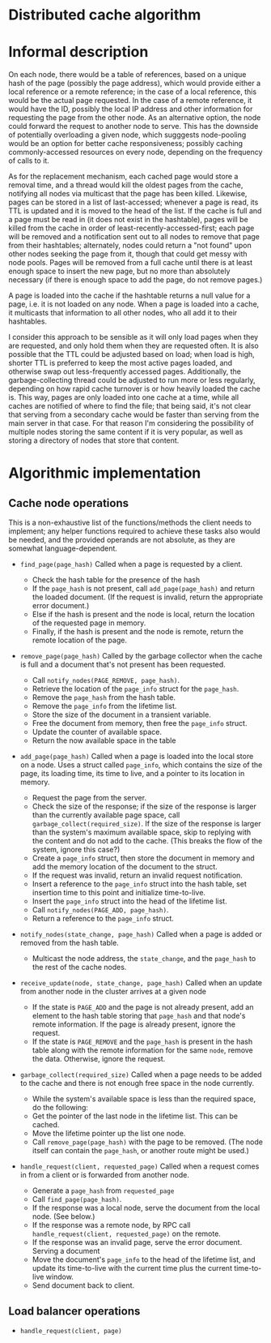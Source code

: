 Distributed cache algorithm
==========

# Informal description #

On each node, there would be a table of references, based on a unique hash of
the page (possibly the page address), which would provide either a local
reference or a remote reference; in the case of a local reference, this would be
the actual page requested.  In the case of a remote reference, it would have the
ID, possibly the local IP address and other information for requesting the page
from the other node.  As an alternative option, the node could forward the
request to another node to serve.  This has the downside of potentially
overloading a given node, which sugggests node-pooling would be an option for
better cache responsiveness; possibly caching commonly-accessed resources on
every node, depending on the frequency of calls to it.

As for the replacement mechanism, each cached page would store a removal time,
and a thread would kill the oldest pages from the cache, notifying all nodes via
multicast that the page has been killed.  Likewise, pages can be stored in a
list of last-accessed; whenever a page is read, its TTL is updated and it is
moved to the head of the list.  If the cache is full and a page must be read in
(it does not exist in the hashtable), pages will be killed from the cache in
order of least-recently-accessed-first; each page will be removed and a
notification sent out to all nodes to remove that page from their hashtables;
alternately, nodes could return a "not found" upon other nodes seeking the
page from it, though that could get messy with node pools.  Pages will be
removed from a full cache until there is at least enough space to insert the new
page, but no more than absolutely necessary (if there is enough space to add the
page, do not remove pages.)

A page is loaded into the cache if the hashtable returns a null value for a
page, i.e. it is not loaded on any node.  When a page is loaded into a cache, it
multicasts that information to all other nodes, who all add it to their
hashtables.

I consider this approach to be sensible as it will only load pages when they are
requested, and only hold them when they are requested often.  It is also
possible that the TTL could be adjusted based on load; when load is high,
shorter TTL is preferred to keep the most active pages loaded, and otherwise
swap out less-frequently accessed pages.  Additionally, the garbage-collecting
thread could be adjusted to run more or less regularly, depending on how rapid
cache turnover is or how heavily loaded the cache is.  This way, pages are only
loaded into one cache at a time, while all caches are notified of where to find
the file; that being said, it's not clear that serving from a secondary cache
would be faster than serving from the main server in that case.  For that reason
I'm considering the possibility of multiple nodes storing the same content if it
is very popular, as well as storing a directory of nodes that store that
content.

# Algorithmic implementation #

## Cache node operations ##

This is a non-exhaustive list of the functions/methods the client needs to
implement; any helper functions required to achieve these tasks also would be
needed, and the provided operands are not absolute, as they are somewhat
language-dependent.

- `find_page(page_hash)` Called when a page is requested by a client.
    * Check the hash table for the presence of the hash
    * If the `page_hash` is not present, call `add_page(page_hash)` and
      return the loaded document. (If the request is invalid, return the
      appropriate error document.)
    * Else if the hash is present and the node is local, return the location
      of the requested page in memory.
    * Finally, if the hash is present and the node is remote, return the
      remote location of the page.

- `remove_page(page_hash)` Called by the garbage collector when the cache is
    full and a document that's not present has been requested.
    * Call `notify_nodes(PAGE_REMOVE, page_hash)`.
    * Retrieve the location of the `page_info` struct for the
    `page_hash`.
    * Remove the `page_hash` from the hash table.
    * Remove the `page_info` from the lifetime list.
    * Store the size of the document in a transient variable.
    * Free the document from memory, then free the `page_info` struct.
    * Update the counter of available space.
    * Return the now available space in the table

- `add_page(page_hash)` Called when a page is loaded into the local store on
    a node. Uses a struct called `page_info`, which contains the size of the
    page, its loading time, its time to live, and a pointer to its location in
    memory.
    * Request the page from the server.
    * Check the size of the response; if the size of the response is larger
      than the currently available page space, call
      `garbage_collect(required_size)`.  If the size of the response is 
      larger than the system's maximum available space, skip to replying with
      the content and do not add to the cache. (This breaks the flow of the
      system, ignore this case?)
    * Create a `page_info` struct, then store the document in memory
      and add the memory location of the document to the struct.
    * If the request was invalid, return an invalid request notification.
    * Insert a reference to the `page_info` struct into the hash
      table, set insertion time to this point and initialize time-to-live.
    * Insert the `page_info` struct into the head of the lifetime
      list.
    * Call `notify_nodes(PAGE_ADD, page_hash)`.
    * Return a reference to the `page_info` struct.

- `notify_nodes(state_change, page_hash)` Called when a page is
    added or removed from the hash table.
    * Multicast the node address, the `state_change`, and the `page_hash` to the
      rest of the cache nodes.

- `receive_update(node, state_change, page_hash)` Called when an
    update from another node in the cluster arrives at a given node
    * If the state is `PAGE_ADD` and the page is not already present, add an
      element to the hash table storing that `page_hash` and that node's remote
      information.  If the page is already present, ignore the request.
    * If the state is `PAGE_REMOVE` and the `page_hash` is present in the hash
      table along with the remote information for the same `node`, remove the
      data.  Otherwise, ignore the request.

- `garbage_collect(required_size)` Called when a page needs to
    be added to the cache and there is not enough free space in the node
    currently.
    * While the system's available space is less than the required space, do
      the following:
    * Get the pointer of the last node in the lifetime list.  This can be
      cached. 
    * Move the lifetime pointer up the list one node.
    * Call `remove_page(page_hash)` with the page to be removed.
      (The node itself can contain the `page_hash`, or another route might
      be used.)

- `handle_request(client, requested_page)` Called when a request
    comes in from a client or is forwarded from another node.
    * Generate a `page_hash` from `requested_page`
    * Call `find_page(page_hash)`.
    * If the response was a local node, serve the document from the local
      node. (See below.)
    * If the response was a remote node, by RPC call
    `handle_request(client, requested_page)` on the remote.
    * If the response was an invalid page, serve the error document.
    Serving a document
    * Move the document's `page_info` to the head of the
      lifetime list, and update its time-to-live with the current time plus the
      current time-to-live window.
    * Send document back to client.

## Load balancer operations ##

- `handle_request(client, page)` 

